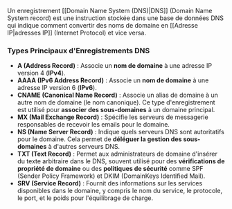 
Un enregistrement [[Domain Name System (DNS)|DNS]] (Domain Name System record) est une instruction stockée dans une base de données DNS qui indique comment convertir des noms de domaine en [[Adresse IP|adresses IP]] (Internet Protocol) et vice versa.

### Types Principaux d'Enregistrements DNS

- **A (Address Record)** : Associe un **nom de domaine** à une adresse IP version 4 (**IPv4**).
- **AAAA (IPv6 Address Record)** : Associe un **nom de domaine** à une adresse IP version 6 (**IPv6**).
- **CNAME (Canonical Name Record)** : Associe un alias de domaine à un autre nom de domaine (le nom canonique). Ce type d'enregistrement est utilisé pour **associer des sous-domaines** à un domaine principal.
- **MX (Mail Exchange Record)** : Spécifie les serveurs de messagerie responsables de recevoir les emails pour le domaine.
- **NS (Name Server Record)** : Indique quels serveurs DNS sont autoritatifs pour le domaine. Cela permet de **déléguer la gestion des sous-domaines** à d'autres serveurs DNS.
- **TXT (Text Record)** : Permet aux administrateurs de domaine d'insérer du texte arbitraire dans le DNS, souvent utilisé pour des **vérifications de propriété de domaine** ou des **politiques de sécurité** comme SPF (Sender Policy Framework) et DKIM (DomainKeys Identified Mail).
- **SRV (Service Record)** : Fournit des informations sur les services disponibles dans le domaine, y compris le nom du service, le protocole, le port, et le poids pour l'équilibrage de charge.
